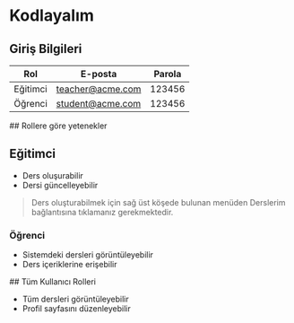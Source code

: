 Kodlayalım
===========

## Giriş Bilgileri

| Rol      | E-posta          | Parola |
| -------- | ---------------- | ------ |
| Eğitimci | teacher@acme.com | 123456 |
| Öğrenci  | student@acme.com | 123456 |

## Rollere göre yetenekler

## Eğitimci

- Ders oluşurabilir
- Dersi güncelleyebilir

> Ders oluşturabilmek için sağ üst köşede bulunan menüden Derslerim bağlantısına tıklamanız gerekmektedir.


### Öğrenci

- Sistemdeki dersleri görüntüleyebilir
- Ders içeriklerine erişebilir


## Tüm Kullanıcı Rolleri

- Tüm dersleri görüntüleyebilir
- Profil sayfasını düzenleyebilir

